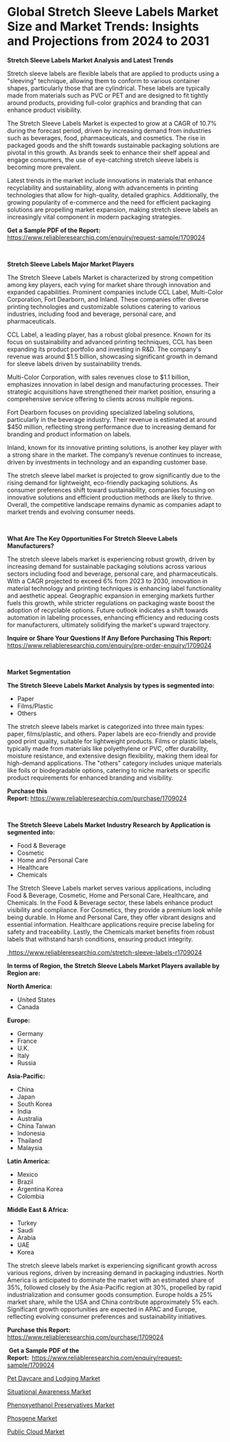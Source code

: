 <p><h1>Global Stretch Sleeve Labels Market Size and Market Trends: Insights and Projections from 2024 to 2031</h1></p><p><strong>Stretch Sleeve Labels Market Analysis and Latest Trends</strong></p>
<p><p>Stretch sleeve labels are flexible labels that are applied to products using a "sleeving" technique, allowing them to conform to various container shapes, particularly those that are cylindrical. These labels are typically made from materials such as PVC or PET and are designed to fit tightly around products, providing full-color graphics and branding that can enhance product visibility.</p><p>The Stretch Sleeve Labels Market is expected to grow at a CAGR of 10.7% during the forecast period, driven by increasing demand from industries such as beverages, food, pharmaceuticals, and cosmetics. The rise in packaged goods and the shift towards sustainable packaging solutions are pivotal in this growth. As brands seek to enhance their shelf appeal and engage consumers, the use of eye-catching stretch sleeve labels is becoming more prevalent.</p><p>Latest trends in the market include innovations in materials that enhance recyclability and sustainability, along with advancements in printing technologies that allow for high-quality, detailed graphics. Additionally, the growing popularity of e-commerce and the need for efficient packaging solutions are propelling market expansion, making stretch sleeve labels an increasingly vital component in modern packaging strategies.</p></p>
<p><strong>Get a Sample PDF of the Report:&nbsp;</strong> <a href="https://www.reliableresearchiq.com/enquiry/request-sample/1709024?utm_campaign=104&utm_medium=2&utm_source=Github&utm_content=ia&utm_term=15112024&utm_id=stretch-sleeve-labels">https://www.reliableresearchiq.com/enquiry/request-sample/1709024</a></p>
<p>&nbsp;</p>
<p><strong>Stretch Sleeve Labels Major Market Players</strong></p>
<p><p>The Stretch Sleeve Labels Market is characterized by strong competition among key players, each vying for market share through innovation and expanded capabilities. Prominent companies include CCL Label, Multi-Color Corporation, Fort Dearborn, and Inland. These companies offer diverse printing technologies and customizable solutions catering to various industries, including food and beverage, personal care, and pharmaceuticals.</p><p>CCL Label, a leading player, has a robust global presence. Known for its focus on sustainability and advanced printing techniques, CCL has been expanding its product portfolio and investing in R&D. The company's revenue was around $1.5 billion, showcasing significant growth in demand for sleeve labels driven by sustainability trends.</p><p>Multi-Color Corporation, with sales revenues close to $1.1 billion, emphasizes innovation in label design and manufacturing processes. Their strategic acquisitions have strengthened their market position, ensuring a comprehensive service offering to clients across multiple regions.</p><p>Fort Dearborn focuses on providing specialized labeling solutions, particularly in the beverage industry. Their revenue is estimated at around $450 million, reflecting strong performance due to increasing demand for branding and product information on labels.</p><p>Inland, known for its innovative printing solutions, is another key player with a strong share in the market. The company’s revenue continues to increase, driven by investments in technology and an expanding customer base.</p><p>The stretch sleeve label market is projected to grow significantly due to the rising demand for lightweight, eco-friendly packaging solutions. As consumer preferences shift toward sustainability, companies focusing on innovative solutions and efficient production methods are likely to thrive. Overall, the competitive landscape remains dynamic as companies adapt to market trends and evolving consumer needs.</p></p>
<p>&nbsp;</p>
<p><strong>What Are The Key Opportunities For Stretch Sleeve Labels Manufacturers?</strong></p>
<p><p>The stretch sleeve labels market is experiencing robust growth, driven by increasing demand for sustainable packaging solutions across various sectors including food and beverage, personal care, and pharmaceuticals. With a CAGR projected to exceed 6% from 2023 to 2030, innovation in material technology and printing techniques is enhancing label functionality and aesthetic appeal. Geographic expansion in emerging markets further fuels this growth, while stricter regulations on packaging waste boost the adoption of recyclable options. Future outlook indicates a shift towards automation in labeling processes, enhancing efficiency and reducing costs for manufacturers, ultimately solidifying the market's upward trajectory.</p></p>
<p><strong>Inquire or Share Your Questions If Any Before Purchasing This Report:</strong> <a href="https://www.reliableresearchiq.com/enquiry/pre-order-enquiry/1709024?utm_campaign=104&utm_medium=2&utm_source=Github&utm_content=ia&utm_term=15112024&utm_id=stretch-sleeve-labels">https://www.reliableresearchiq.com/enquiry/pre-order-enquiry/1709024</a></p>
<p>&nbsp;</p>
<p><strong>Market Segmentation</strong></p>
<p><strong>The Stretch Sleeve Labels Market Analysis by types is segmented into:</strong></p>
<p><ul><li>Paper</li><li>Films/Plastic</li><li>Others</li></ul></p>
<p><p>The stretch sleeve labels market is categorized into three main types: paper, films/plastic, and others. Paper labels are eco-friendly and provide good print quality, suitable for lightweight products. Films or plastic labels, typically made from materials like polyethylene or PVC, offer durability, moisture resistance, and extensive design flexibility, making them ideal for high-demand applications. The "others" category includes unique materials like foils or biodegradable options, catering to niche markets or specific product requirements for enhanced branding and visibility.</p></p>
<p><strong>Purchase this Report:&nbsp;</strong><a href="https://www.reliableresearchiq.com/purchase/1709024?utm_campaign=104&utm_medium=2&utm_source=Github&utm_content=ia&utm_term=15112024&utm_id=stretch-sleeve-labels">https://www.reliableresearchiq.com/purchase/1709024</a></p>
<p>&nbsp;</p>
<p><strong>The Stretch Sleeve Labels Market Industry Research by Application is segmented into:</strong></p>
<p><ul><li>Food & Beverage</li><li>Cosmetic</li><li>Home and Personal Care</li><li>Healthcare</li><li>Chemicals</li></ul></p>
<p><p>The Stretch Sleeve Labels market serves various applications, including Food & Beverage, Cosmetic, Home and Personal Care, Healthcare, and Chemicals. In the Food & Beverage sector, these labels enhance product visibility and compliance. For Cosmetics, they provide a premium look while being durable. In Home and Personal Care, they offer vibrant designs and essential information. Healthcare applications require precise labeling for safety and traceability. Lastly, the Chemicals market benefits from robust labels that withstand harsh conditions, ensuring product integrity.</p></p>
<p><a href="https://www.reliableresearchiq.com/stretch-sleeve-labels-r1709024?utm_campaign=104&utm_medium=2&utm_source=Github&utm_content=ia&utm_term=15112024&utm_id=stretch-sleeve-labels">&nbsp;https://www.reliableresearchiq.com/stretch-sleeve-labels-r1709024</a></p>
<p><strong>In terms of Region, the Stretch Sleeve Labels Market Players available by Region are:</strong></p>
<p>
    <p> <strong> North America: </strong>
        <ul>
            <li>United States</li>
            <li>Canada</li>
        </ul>
        </p> 
    <p> <strong> Europe: </strong>
        <ul>
            <li>Germany</li>
            <li>France</li>
            <li>U.K.</li>
            <li>Italy</li>
            <li>Russia</li>
        </ul>
        </p> 
    <p> <strong> Asia-Pacific: </strong>
        <ul>
            <li>China</li>
            <li>Japan</li>
            <li>South Korea</li>
            <li>India</li>
            <li>Australia</li>
            <li>China Taiwan</li>
            <li>Indonesia</li>
            <li>Thailand</li>
            <li>Malaysia</li>
        </ul>
        </p> 
    <p> <strong> Latin America: </strong>
        <ul>
            <li>Mexico</li>
            <li>Brazil</li>
            <li>Argentina Korea</li>
            <li>Colombia</li>
        </ul>
        </p> 
    <p> <strong> Middle East & Africa: </strong>
        <ul>
            <li>Turkey</li>
            <li>Saudi</li>
            <li>Arabia</li>
            <li>UAE</li>
            <li>Korea</li>
        </ul>
    </p>
    </p>
<p><p>The stretch sleeve labels market is experiencing significant growth across various regions, driven by increasing demand in packaging industries. North America is anticipated to dominate the market with an estimated share of 35%, followed closely by the Asia-Pacific region at 30%, propelled by rapid industrialization and consumer goods consumption. Europe holds a 25% market share, while the USA and China contribute approximately 5% each. Significant growth opportunities are expected in APAC and Europe, reflecting evolving consumer preferences and sustainability initiatives.</p></p>
<p><strong>Purchase this Report: </strong><a href="https://www.reliableresearchiq.com/purchase/1709024?utm_campaign=104&utm_medium=2&utm_source=Github&utm_content=ia&utm_term=15112024&utm_id=stretch-sleeve-labels">https://www.reliableresearchiq.com/purchase/1709024</a></p>
<p>&nbsp;<strong>Get a Sample PDF of the Report:&nbsp;&nbsp;</strong><a href="https://www.reliableresearchiq.com/enquiry/request-sample/1709024?utm_campaign=104&utm_medium=2&utm_source=Github&utm_content=ia&utm_term=15112024&utm_id=stretch-sleeve-labels">https://www.reliableresearchiq.com/enquiry/request-sample/1709024</a></p>
<p><strong></strong></p>
<p><p><a href="https://www.linkedin.com/pulse/pet-daycare-lodging-market-outlook-current-assessment-lfnnc?utm_campaign=104&utm_medium=2&utm_source=Github&utm_content=ia&utm_term=15112024&utm_id=stretch-sleeve-labels">Pet Daycare and Lodging Market</a></p><p><a href="https://issuu.com/reportprime-2/docs/situational-awareness-market-size-2_eec389a0badd82?utm_campaign=104&utm_medium=2&utm_source=Github&utm_content=ia&utm_term=15112024&utm_id=stretch-sleeve-labels">Situational Awareness Market</a></p><p><a href="https://www.linkedin.com/pulse/phenoxyethanol-preservatives-market-global-regional-analysis-2024-rrlmc?utm_campaign=104&utm_medium=2&utm_source=Github&utm_content=ia&utm_term=15112024&utm_id=stretch-sleeve-labels">Phenoxyethanol Preservatives Market</a></p><p><a href="https://www.linkedin.com/pulse/in-depth-phosgene-market-review-size-share-47cagr-growth-analysis-nyihc?utm_campaign=104&utm_medium=2&utm_source=Github&utm_content=ia&utm_term=15112024&utm_id=stretch-sleeve-labels">Phosgene Market</a></p><p><a href="https://issuu.com/reportprime-2/docs/public-cloud-market-size-2030.pptx_1ae5353d955a48?utm_campaign=104&utm_medium=2&utm_source=Github&utm_content=ia&utm_term=15112024&utm_id=stretch-sleeve-labels">Public Cloud Market</a></p></p>